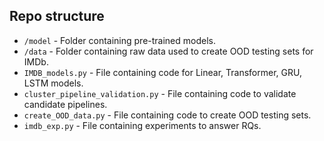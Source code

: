 ## Repo structure
- ```/model``` - Folder containing pre-trained models.
- ```/data``` - Folder containing raw data used to create OOD testing sets for IMDb.
- ```IMDB_models.py``` - File containing code for Linear, Transformer, GRU, LSTM models.
- ```cluster_pipeline_validation.py``` - File containing code to validate candidate pipelines.
- ```create_OOD_data.py``` - File containing code to create OOD testing sets.
- ```imdb_exp.py``` - File containing experiments to answer RQs.